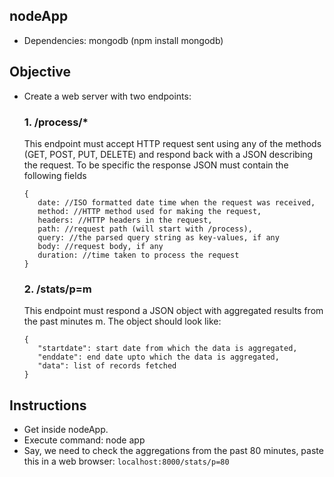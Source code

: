 ## nodeApp
   - Dependencies: mongodb (npm install mongodb)

## Objective
   - Create a web server with two endpoints:
     ### 1. /process/*
     This endpoint must accept HTTP request sent using any of the methods (GET, POST, PUT, DELETE) and respond back with a JSON describing the request. 
     To be specific the response JSON must contain the following fields
     ```
     {
        date: //ISO formatted date time when the request was received,
        method: //HTTP method used for making the request,
        headers: //HTTP headers in the request,
        path: //request path (will start with /process),
        query: //the parsed query string as key-values, if any
        body: //request body, if any
        duration: //time taken to process the request
     }
     ```
      
     ### 2. /stats/p=m
     This endpoint must respond a JSON object with aggregated results from the past minutes m.
     The object should look like:
     ```
     {
        "startdate": start date from which the data is aggregated,
        "enddate": end date upto which the data is aggregated,
        "data": list of records fetched
     }
     ```
 ## Instructions
   - Get inside nodeApp.
   - Execute command: node app
   - Say, we need to check the aggregations from the past 80 minutes, paste this in a web browser: `localhost:8000/stats/p=80`
